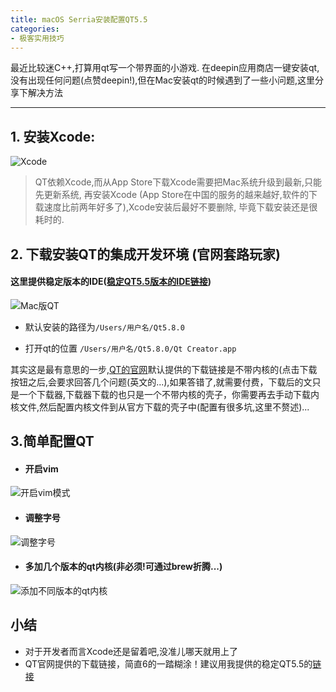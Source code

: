```yaml
---
title: macOS Serria安装配置QT5.5
categories:
- 极客实用技巧
---
```








最近比较迷C++,打算用qt写一个带界面的小游戏.
在deepin应用商店一键安装qt, 没有出现任何问题(点赞deepin!),但在Mac安装qt的时候遇到了一些小问题,这里分享下解决方法

---
## 1. 安装Xcode:
![Xcode](https://cdn.fangyuanxiaozhan.com/assets/1694227244528jJ4y0Mwn.png)

> QT依赖Xcode,而从App Store下载Xcode需要把Mac系统升级到最新,只能先更新系统, 再安装Xcode (App Store在中国的服务的越来越好,软件的下载速度比前两年好多了),Xcode安装后最好不要删除, 毕竟下载安装还是很耗时的. 

## 2. 下载安装QT的集成开发环境 (官网套路玩家)

#### 这里提供稳定版本的IDE([稳定QT5.5版本的IDE链接](http://download.qt.io/archive/qt/5.5/5.5.0/))

![Mac版QT](https://cdn.fangyuanxiaozhan.com/assets/1694227244961Y26sweKE.png)

- 默认安装的路径为`/Users/用户名/Qt5.8.0`

- 打开qt的位置 `/Users/用户名/Qt5.8.0/Qt Creator.app`

其实这是最有意思的一步,[QT的官网](https://www.qt.io/download/)默认提供的下载链接是不带内核的(点击下载按钮之后,会要求回答几个问题(英文的...),如果答错了,就需要付费，下载后的文只是一个下载器,下载器下载的也只是一个不带内核的壳子，你需要再去手动下载内核文件,然后配置内核文件到从官方下载的壳子中(配置有很多坑,这里不赘述)...


## 3.简单配置QT

- #### 开启vim

![开启vim模式](https://cdn.fangyuanxiaozhan.com/assets/16942272451870cESSkCP.png)

- #### 调整字号

![调整字号](https://cdn.fangyuanxiaozhan.com/assets/1694227245425NZRAkptz.png)

- #### 多加几个版本的qt内核(非必须!可通过brew折腾...)

![添加不同版本的qt内核](https://cdn.fangyuanxiaozhan.com/assets/1694227247787672QBRyN.png)

## 小结
- 对于开发者而言Xcode还是留着吧,没准儿哪天就用上了
- QT官网提供的下载链接，简直6的一踏糊涂！建议用我提供的稳定QT5.5的[链接](http://download.qt.io/archive/qt/5.5/5.5.0/)
